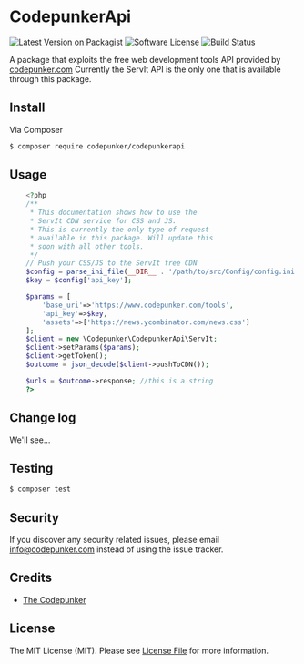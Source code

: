 # CodepunkerApi

[![Latest Version on Packagist][ico-version]][link-packagist]
[![Software License][ico-license]](LICENSE.md)
[![Build Status][ico-travis]][link-travis]

A package that exploits the free web development tools API provided by [codepunker.com](https://www.codepunker.com/tools)
Currently the ServIt API is the only one that is available through this package.

## Install

Via Composer

``` bash
$ composer require codepunker/codepunkerapi
```

## Usage

``` php
    <?php
    /**
     * This documentation shows how to use the 
     * ServIt CDN service for CSS and JS.
     * This is currently the only type of request
     * available in this package. Will update this
     * soon with all other tools.
     */
    // Push your CSS/JS to the ServIt free CDN
    $config = parse_ini_file(__DIR__ . '/path/to/src/Config/config.ini');
    $key = $config['api_key'];

    $params = [
        'base_uri'=>'https://www.codepunker.com/tools',
        'api_key'=>$key,
        'assets'=>['https://news.ycombinator.com/news.css']
    ];
    $client = new \Codepunker\CodepunkerApi\ServIt;
    $client->setParams($params);
    $client->getToken();
    $outcome = json_decode($client->pushToCDN());

    $urls = $outcome->response; //this is a string
    ?>
```

## Change log

We'll see...

## Testing

``` bash
$ composer test
```

## Security

If you discover any security related issues, please email info@codepunker.com instead of using the issue tracker.

## Credits

- [The Codepunker](https://www.codepunker.com)

## License

The MIT License (MIT). Please see [License File](LICENSE.md) for more information.

[ico-version]: https://img.shields.io/packagist/v/the-codepunker/codepunker-api.svg?style=flat-square
[ico-license]: https://img.shields.io/badge/license-MIT-brightgreen.svg?style=flat-square
[ico-travis]: https://img.shields.io/travis/the-codepunker/codepunker-api/master.svg?style=flat-square

[link-packagist]: https://packagist.org/packages/the-codepunker/codepunker-api
[link-travis]: https://travis-ci.org/the-codepunker/codepunker-api